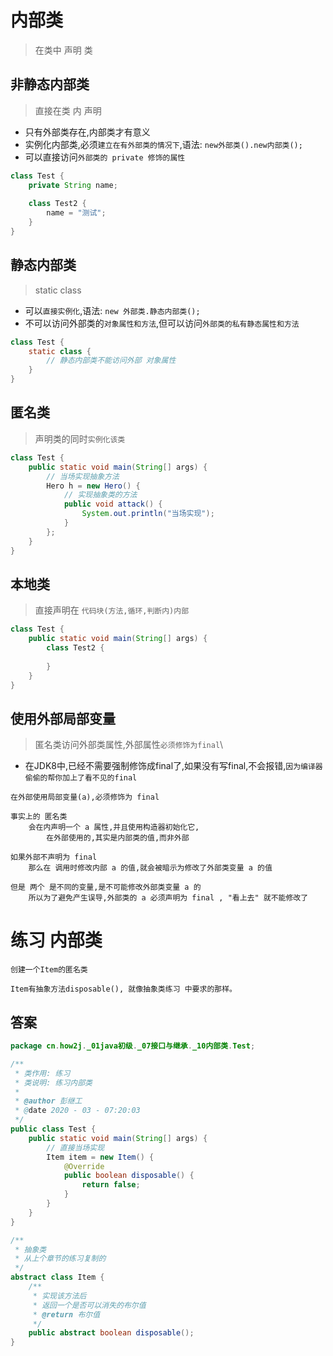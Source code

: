 # 内部类
> 在类中 声明 类

## 非静态内部类
> 直接在类 内 声明

* 只有外部类存在,内部类才有意义
* 实例化内部类,必须```建立在有外部类的情况下```,语法: ```new外部类().new内部类();```
* 可以直接访问```外部类的 private 修饰的属性```

```java
class Test {
	private String name;
	
	class Test2 {
		name = "测试";
	}
}
```

## 静态内部类
> static class

* 可以```直接实例化```,语法: ```new 外部类.静态内部类();```
* 不可以访问外部类的```对象属性和方法```,但可以访问```外部类的私有静态属性和方法```

```java
class Test {	
	static class {
		// 静态内部类不能访问外部 对象属性
	}
}
```

## 匿名类
> 声明类的同时```实例化该类```

```java
class Test {
	public static void main(String[] args) {
		// 当场实现抽象方法
		Hero h = new Hero() {
			// 实现抽象类的方法
			public void attack() {
				System.out.println("当场实现");
			}
		};
	}
}
```

## 本地类
> 直接声明在 ```代码块(方法,循环,判断内)内部```

```java
class Test {
	public static void main(String[] args) {
		class Test2 {
			
		}
	}
}
```

## 使用外部局部变量
> 匿名类访问外部类属性,外部属性```必须修饰为final```\

* 在JDK8中,已经不需要强制修饰成final了,如果没有写final,不会报错,```因为编译器偷偷的帮你加上了看不见的final ```

```text
在外部使用局部变量(a),必须修饰为 final

事实上的 匿名类
	会在内声明一个 a 属性,并且使用构造器初始化它,
		在外部使用的,其实是内部类的值,而非外部

如果外部不声明为 final
	那么在 调用时修改内部 a 的值,就会被暗示为修改了外部类变量 a 的值
	
但是 两个 是不同的变量,是不可能修改外部类变量 a 的
	所以为了避免产生误导,外部类的 a 必须声明为 final , "看上去" 就不能修改了
```

# 练习 内部类

```text
创建一个Item的匿名类

Item有抽象方法disposable(), 就像抽象类练习 中要求的那样。 
```

## 答案

```java
package cn.how2j._01java初级._07接口与继承._10内部类.Test;

/**
 * 类作用: 练习
 * 类说明: 练习内部类
 *
 * @author 彭继工
 * @date 2020 - 03 - 07:20:03
 */
public class Test {
    public static void main(String[] args) {
        // 直接当场实现
        Item item = new Item() {
            @Override
            public boolean disposable() {
                return false;
            }
        }
    }
}

/**
 * 抽象类
 * 从上个章节的练习复制的
 */
abstract class Item {
    /**
     * 实现该方法后
     * 返回一个是否可以消失的布尔值
     * @return 布尔值
     */
    public abstract boolean disposable();
}
```